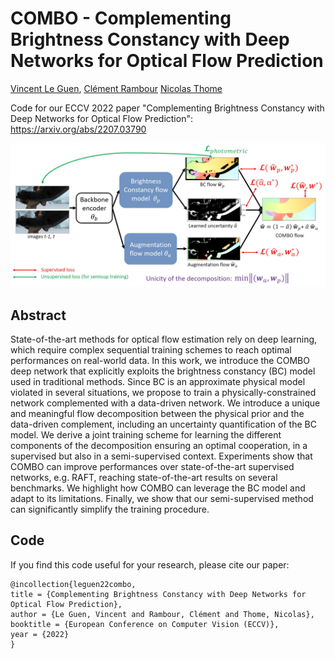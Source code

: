 # COMBO - Complementing Brightness Constancy with Deep Networks for Optical Flow Prediction
[Vincent Le Guen](https://www.linkedin.com/in/vincentleguen/), [Clément Rambour](http://cedric.cnam.fr/~rambourc/) [Nicolas Thome](http://cedric.cnam.fr/~thomen/)

Code for our ECCV 2022 paper "Complementing Brightness Constancy with Deep Networks for Optical Flow Prediction": https://arxiv.org/abs/2207.03790

<img src="https://github.com/vincent-leguen/COMBO/blob/main/combo_model.jpg" width="1000">

## Abstract
State-of-the-art methods for optical flow estimation rely on deep learning, which require complex sequential training schemes to reach optimal performances on real-world data. In this work, we introduce the COMBO deep network that explicitly exploits the brightness constancy (BC) model used in traditional methods. Since BC is an approximate physical model violated in several situations, we propose to train a physically-constrained network complemented with a data-driven network. We introduce a unique and meaningful flow decomposition between the physical prior and the data-driven complement, including an uncertainty quantification of the BC model. We derive a joint training scheme for learning the different components of the decomposition ensuring an optimal cooperation, in a supervised but also in a semi-supervised context. Experiments show that COMBO can improve performances over state-of-the-art supervised networks, e.g. RAFT, reaching state-of-the-art results on several benchmarks. We highlight how COMBO can leverage the BC model and adapt to its limitations. Finally, we show that our semi-supervised method can significantly simplify the training procedure. 

## Code


If you find this code useful for your research, please cite our paper:

```
@incollection{leguen22combo,
title = {Complementing Brightness Constancy with Deep Networks for Optical Flow Prediction},
author = {Le Guen, Vincent and Rambour, Clément and Thome, Nicolas},
booktitle = {European Conference on Computer Vision (ECCV)},
year = {2022}
}
```

